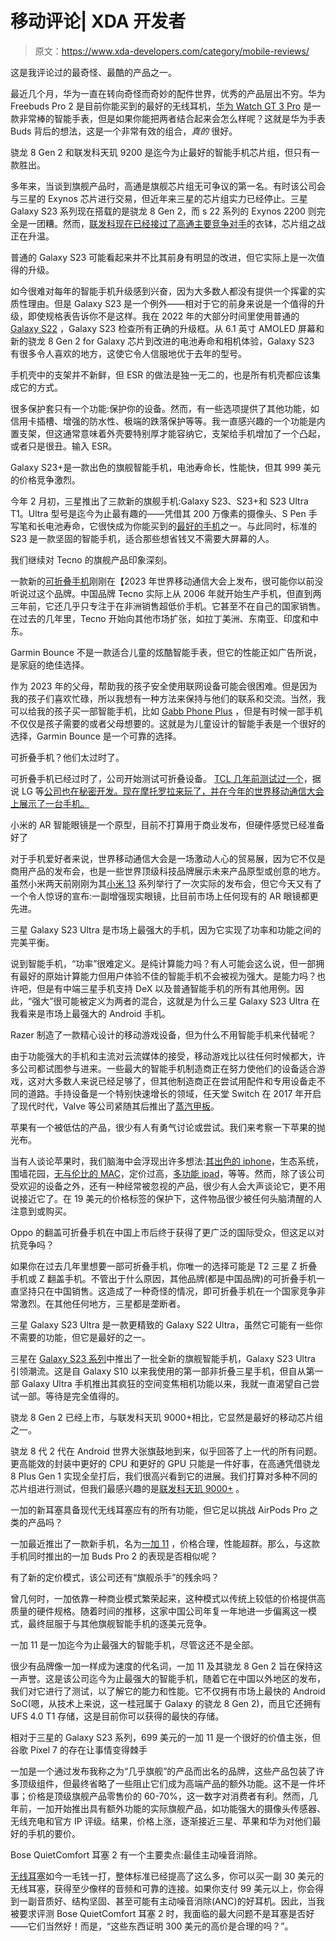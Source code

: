 # 移动评论| XDA 开发者

> 原文：<https://www.xda-developers.com/category/mobile-reviews/>

[](/huawei-watch-buds-review/)

这是我评论过的最奇怪、最酷的产品之一。

最近几个月，华为一直在转向奇怪而奇妙的配件世界，优秀的产品层出不穷。华为 Freebuds Pro 2 是目前你能买到的最好的无线耳机，[华为 Watch GT 3 Pro](https://www.xda-developers.com/huawei-watch-gt-3-pro-review/) 是一款非常棒的智能手表，但是如果你能把两者结合起来会怎么样呢？这就是华为手表 Buds 背后的想法，这是一个非常有效的组合，*真的* 很好。

[](/snapdragon-8-gen-2-vs-mediatek-dimensity-9200/)

骁龙 8 Gen 2 和联发科天玑 9200 是迄今为止最好的智能手机芯片组，但只有一款胜出。

多年来，当谈到旗舰产品时，高通是旗舰芯片组无可争议的第一名。有时该公司会与三星的 Exynos 芯片进行交易，但近年来三星的芯片组实力已经停止。三星 Galaxy S23 系列现在搭载的是骁龙 8 Gen 2，而 s 22 系列的 Exynos 2200 则完全是一团糟。然而，[联发科现在已经接过了高通主要竞争对手](https://www.xda-developers.com/mediatek-future-chipset-mwc-2023/)的衣钵，芯片组之战正在升温。

[](/samsung-galaxy-s23-review/)

普通的 Galaxy S23 可能看起来并不比其前身有明显的改进，但它实际上是一次值得的升级。

如今很难对每年的智能手机升级感到兴奋，因为大多数人都没有提供一个挥霍的实质性理由。但是 Galaxy S23 是一个例外——相对于它的前身来说是一个值得的升级，即使规格表告诉你不是这样。我在 2022 年的大部分时间里使用普通的 [Galaxy S22](https://www.xda-developers.com/samsung-galaxy-s22-review/) ，Galaxy S23 检查所有正确的升级框。从 6.1 英寸 AMOLED 屏幕和新的骁龙 8 Gen 2 for Galaxy 芯片到改进的电池寿命和相机体验，Galaxy S23 有很多令人喜欢的地方，这使它令人信服地优于去年的型号。

[](/esr-kickstand-case-review/)

手机壳中的支架并不新鲜，但 ESR 的做法是独一无二的，也是所有机壳都应该集成它的方式。

很多保护套只有一个功能:保护你的设备。然而，有一些选项提供了其他功能，如信用卡插槽、增强的防水性、极端的跌落保护等等。我一直感兴趣的一个功能是内置支架，但这通常意味着外壳要特别厚才能容纳它，支架给手机增加了一个凸起，或者只是很丑。输入 ESR。

[](/samsung-galaxy-s23-plus-review/)

Galaxy S23+是一款出色的旗舰智能手机，电池寿命长，性能快，但其 999 美元的价格竞争激烈。

今年 2 月初，三星推出了三款新的旗舰手机:Galaxy S23、S23+和 S23 Ultra T1。Ultra 型号是迄今为止最有趣的——凭借其 200 万像素的摄像头、S Pen 手写笔和长电池寿命，它很快成为你能买到的[最好的手机](https://www.xda-developers.com/best-phones/)之一。与此同时，标准的 S23 是一款坚固的智能手机，适合那些想省钱又不需要大屏幕的人。

[](/tecno-phantom-v-fold-hands-on/)

我们继续对 Tecno 的旗舰产品印象深刻。

一款新的[可折叠手机](https://www.xda-developers.com/best-foldable-phones/)刚刚在【2023 年世界移动通信大会上发布，很可能你以前没听说过这个品牌。中国品牌 Tecno 实际上从 2006 年就开始生产手机，但直到两三年前，它还几乎只专注于在非洲销售超低价手机。它甚至不在自己的国家销售。在过去的几年里，Tecno 开始向其他市场扩张，如拉丁美洲、东南亚、印度和中东。

[](/garmin-bounce-kids-smartwatch-review/)

Garmin Bounce 不是一款适合儿童的炫酷智能手表，但它的性能正如广告所说，是家庭的绝佳选择。

作为 2023 年的父母，帮助我的孩子安全使用联网设备可能会很困难。但是因为我的孩子们喜欢忙碌，所以我想有一种方法来保持与他们的联系和交流。当然，我可以给我的孩子买一部智能手机，比如 [Gabb Phone Plus](https://www.xda-developers.com/gabb-phone-plus-software-review/) ，但是有时候一部手机不仅仅是孩子需要的或者父母想要的。这就是为儿童设计的智能手表是一个很好的选择，Garmin Bounce 是一个可靠的选择。

[](/motorola-rizr-rollable-mwc-2023/)

可折叠手机？他们太过时了。

可折叠手机已经过时了，公司开始测试可折叠设备。 [TCL 几年前测试过一个](https://www.xda-developers.com/tcl-concept-folding-phones-rollable-tri-foldable-display/)，据说 LG 等[公司也在秘密开发。现在摩托罗拉来玩了，并在今年的世界移动通信大会上展示了一台手机。](https://www.xda-developers.com/lg-rollable-hands-on-video/)

[](/xiaomi-ar-smart-glass-hands-on/)

小米的 AR 智能眼镜是一个原型，目前不打算用于商业发布，但硬件感觉已经准备好了

对于手机爱好者来说，世界移动通信大会是一场激动人心的贸易展，因为它不仅是商用产品的发布会，也是一些世界顶级科技品牌展示未来产品原型或创意的地方。虽然小米两天前刚刚为其[小米 13](https://www.xda-developers.com/xiaomi-13-and-xiaomi-13-pro-release/) 系列举行了一次实际的发布会，但它今天又有了一个令人惊讶的宣布:一副增强现实眼镜，比目前市场上任何现有的 AR 眼镜都更先进。

[](/samsung-galaxy-s23-ultra-performance-evaluation/)

三星 Galaxy S23 Ultra 是市场上最强大的手机，因为它实现了功率和功能之间的完美平衡。

说到智能手机，“功率”很难定义。是纯计算能力吗？有人可能会这么说，但一部拥有最好的原始计算能力但用户体验不佳的智能手机不会被视为强大。是能力吗？也许吧，但是有中端三星手机支持 DeX 以及普通智能手机的所有其他用例。因此，“强大”很可能被定义为两者的混合，这就是为什么三星 Galaxy S23 Ultra 在我看来是市场上最强大的 Android 手机。

[](/razer-edge-5g-review/)

Razer 制造了一款精心设计的移动游戏设备，但为什么不用智能手机来代替呢？

由于功能强大的手机和主流对云流媒体的接受，移动游戏比以往任何时候都大，许多公司都试图参与进来。一些最大的智能手机制造商正在努力使他们的设备适合游戏，这对大多数人来说已经足够了，但其他制造商正在尝试用配件和专用设备走不同的道路。手持设备是一个特别快速增长的领域，任天堂 Switch 在 2017 年开启了现代时代，Valve 等公司紧随其后推出了[蒸汽甲板](https://www.xda-developers.com/steam-deck-review/)。

[](/apple-polishing-cloth-review/)

苹果有一个被低估的产品，很少有人有勇气讨论或尝试。我们来考察一下苹果的抛光布。

当有人谈论苹果时，我们脑海中会浮现出许多想法:[其出色的 iphone](http://xda-developers.com/best-iphone)，生态系统，围墙花园，[无与伦比的 MAC](http://xda-developers.com/best-macs)，定价过高，[多功能 ipad](http://xda-developers.com/best-ipad)，等等。然而，除了该公司受欢迎的设备之外，还有一种经常被忽视的产品，很少有人会大声谈论它，更不用说接近它了。在 19 美元的价格标签的保护下，这件物品很少被任何头脑清醒的人注意到或购买。

[](/oppo-find-n2-flip-review/)

Oppo 的翻盖可折叠手机在中国上市后终于获得了更广泛的国际受众，但这足以对抗竞争吗？

如果你在过去几年里想要一部可折叠手机，你唯一的选择可能是 T2 三星 Z 折叠手机或 Z 翻盖手机。不管出于什么原因，其他品牌(都是中国品牌)的可折叠手机一直坚持只在中国销售。这造成了一种奇怪的情况，即可折叠手机在一个国家竞争非常激烈。在其他任何地方，三星都是垄断者。

[](/samsung-galaxy-s23-ultra-review/)

三星 Galaxy S23 Ultra 是一款更精致的 Galaxy S22 Ultra，虽然它可能有一些你不需要的功能，但它是最好的之一。

三星在 [Galaxy S23 系列](https://www.xda-developers.com/samsung-galaxy-s23-vs-s23-plus-vs-s23-ultra/)中推出了一批全新的旗舰智能手机，Galaxy S23 Ultra 引领潮流。这是自 Galaxy S10 以来我使用的第一部非折叠三星手机，但自从第一部 Galaxy Ultra 手机推出其疯狂的空间变焦相机功能以来，我就一直渴望自己尝试一部。等待是完全值得的。

[](/snapdragon-8-gen-2-vs-mediatek-dimensity-9000-plus/)

骁龙 8 Gen 2 已经上市，与联发科天玑 9000+相比，它显然是最好的移动芯片组之一。

骁龙 8 代 2 代在 Android 世界大张旗鼓地到来，似乎回答了上一代的所有问题。更高能效的封装中更好的 CPU 和更好的 GPU 只能是一件好事，在高通凭借骁龙 8 Plus Gen 1 实现全垒打后，我们很高兴看到它的进展。我们打算对多种不同的芯片组进行测试，但我们最感兴趣的是[联发科天玑 9000+](https://www.xda-developers.com/mediatek-dimensity-9000-plus/) 。

[](/oneplus-buds-pro-2-review/)

一加的新耳塞具备现代无线耳塞应有的所有功能，但它足以挑战 AirPods Pro 之类的产品吗？

一加最近推出了一款新手机，名为[一加 11](https://www.xda-developers.com/oneplus-11-review/) ，价格合理，性能超群。那么，与这款手机同时推出的一加 Buds Pro 2 的表现是否相似呢？

[](/oneplus-11-display-evaluation/)

有了新的定价模式，该公司还有“旗舰杀手”的残余吗？

曾几何时，一加依靠一种商业模式繁荣起来，这种模式以传统上较低的价格提供高质量的硬件规格。随着时间的推移，这家中国公司年复一年地进一步偏离这一模式，最终屈服于与其他旗舰智能手机的逐美元竞争。

[](/oneplus-11-performance-evaluation/)

一加 11 是一加迄今为止最强大的智能手机，尽管这还不是全部。

很少有品牌像一加一样成为速度的代名词，一加 11 及其骁龙 8 Gen 2 旨在保持这一声誉。这是该公司迄今为止最强大的智能手机，随着它在中国以外地区的发布，我们对它进行了测试，以了解它的能力和性能。它不仅拥有市场上最快的 Android SoC(嗯，从技术上来说，这一桂冠属于 Galaxy 的骁龙 8 Gen 2)，而且它还拥有 UFS 4.0 T1 存储，这是目前你可以获得的最快的存储。

[](/oneplus-11-review/)

相对于三星的 Galaxy S23 系列，699 美元的一加 11 是一个很好的价值主张，但谷歌 Pixel 7 的存在让事情变得棘手

一加是一个通过发布我称之为“几乎旗舰”的产品而出名的品牌，这些产品包装了许多顶级组件，但最终省略了一些阻止它们成为高端产品的额外功能。这不是一件坏事；价格是顶级旗舰产品零售价的 60-70%，这一数字对消费者有利。然而，几年前，一加开始推出具有额外功能的实际旗舰产品，如功能强大的摄像头传感器、无线充电和官方 IP 评级。结果，价格上涨，逐渐接近三星、苹果和华为对他们最好的手机的要价。

[](/bose-quietcomfort-earbuds-2-review/)

Bose QuietComfort 耳塞 2 有一个主要卖点:最佳主动噪音消除。

[无线耳塞](https://www.xda-developers.com/best-wireless-earbuds/)如今一毛钱一打，整体标准已经提高了这么多，你可以买一副 30 美元的无线耳塞，获得至少像样的音频和可靠的连接。如果你支付 99 美元以上，你会得到一副音质好、结构坚固、甚至可能有主动噪音消除(ANC)的好耳机。因此，当我被要求评测 Bose QuietComfort 耳塞 2 时，我面临的最大问题不是耳塞是否好——它们当然好！而是，“这些东西证明 300 美元的高价是合理的吗？”。
